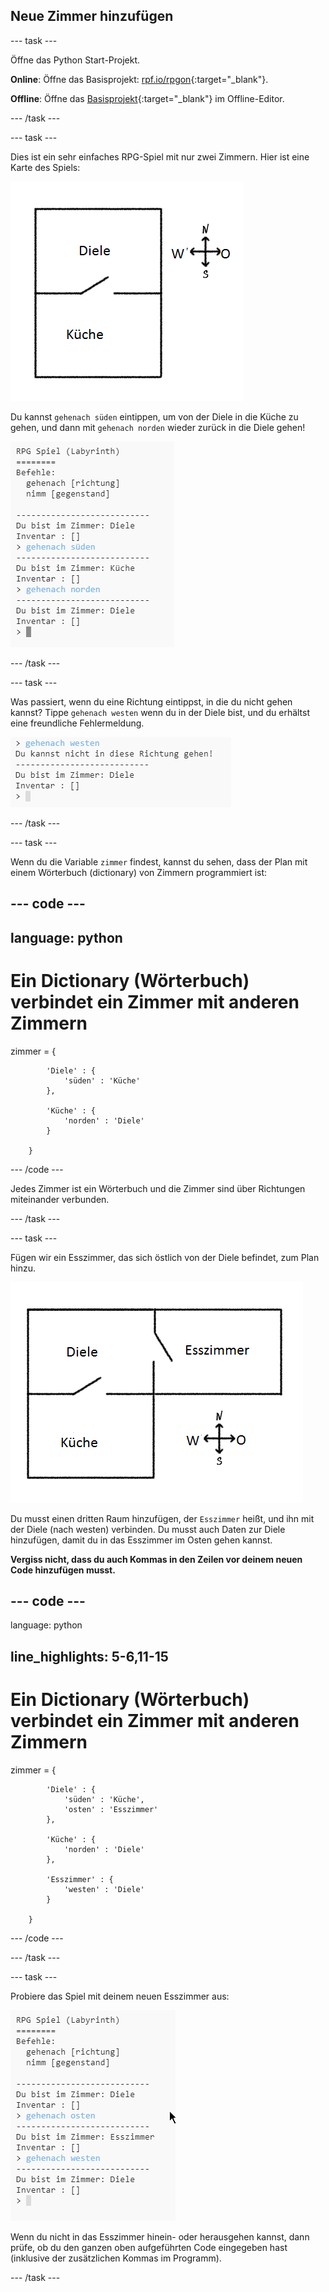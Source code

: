 ## Neue Zimmer hinzufügen

\--- task \---

Öffne das Python Start-Projekt.

**Online**: Öffne das Basisprojekt: [rpf.io/rpgon](http://rpf.io/rpgon){:target="_blank"}.

**Offline**: Öffne das [Basisprojekt](http://rpf.io/p/en/rpg-go){:target="_blank"} im Offline-Editor.

\--- /task \---

\--- task \---

Dies ist ein sehr einfaches RPG-Spiel mit nur zwei Zimmern. Hier ist eine Karte des Spiels:

![Screenshot](images/rpg-map1.png)

Du kannst `gehenach süden` eintippen, um von der Diele in die Küche zu gehen, und dann mit `gehenach norden` wieder zurück in die Diele gehen!

![Screenshot](images/rpg-controls.png)

\--- /task \---

\--- task \---

Was passiert, wenn du eine Richtung eintippst, in die du nicht gehen kannst? Tippe `gehenach westen` wenn du in der Diele bist, und du erhältst eine freundliche Fehlermeldung.

![Screenshot](images/rpg-error.png)

\--- /task \---

\--- task \---

Wenn du die Variable `zimmer` findest, kannst du sehen, dass der Plan mit einem Wörterbuch (dictionary) von Zimmern programmiert ist:

## \--- code \---

## language: python

# Ein Dictionary (Wörterbuch) verbindet ein Zimmer mit anderen Zimmern

zimmer = {

            'Diele' : {
                'süden' : 'Küche'
            },
    
            'Küche' : {
                'norden' : 'Diele'
            }
    
        }
    

\--- /code \---

Jedes Zimmer ist ein Wörterbuch und die Zimmer sind über Richtungen miteinander verbunden.

\--- /task \---

\--- task \---

Fügen wir ein Esszimmer, das sich östlich von der Diele befindet, zum Plan hinzu.

![Screenshot](images/rpg-dining.png)

Du musst einen dritten Raum hinzufügen, der `Esszimmer` heißt, und ihn mit der Diele (nach westen) verbinden. Du musst auch Daten zur Diele hinzufügen, damit du in das Esszimmer im Osten gehen kannst.

**Vergiss nicht, dass du auch Kommas in den Zeilen vor deinem neuen Code hinzufügen musst.**

## \--- code \---

language: python

## line_highlights: 5-6,11-15

# Ein Dictionary (Wörterbuch) verbindet ein Zimmer mit anderen Zimmern

zimmer = {

            'Diele' : {
                'süden' : 'Küche',
                'osten' : 'Esszimmer'
            },
    
            'Küche' : {
                'norden' : 'Diele'
            },
    
            'Esszimmer' : {
                'westen' : 'Diele'
            }
    
        }
    

\--- /code \---

\--- /task \---

\--- task \---

Probiere das Spiel mit deinem neuen Esszimmer aus:

![Screenshot](images/rpg-dining-test.png)

Wenn du nicht in das Esszimmer hinein- oder herausgehen kannst, dann prüfe, ob du den ganzen oben aufgeführten Code eingegeben hast (inklusive der zusätzlichen Kommas im Programm).

\--- /task \---